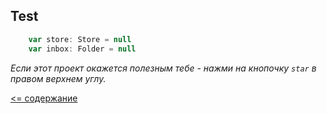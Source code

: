 ## Test

<!-- code -->
```scala
    var store: Store = null
    var inbox: Folder = null
```

_Если этот проект окажется полезным тебе - нажми на кнопочку `star` в правом верхнем углу._

[<= содержание](https://github.com/steklopod/Collections/blob/master/readme.md)